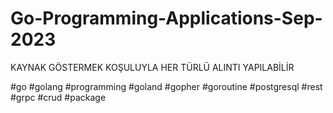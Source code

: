 # Go-Programming-Applications-Sep-2023
KAYNAK GÖSTERMEK KOŞULUYLA HER TÜRLÜ ALINTI YAPILABİLİR

#go
#golang
#programming
#goland
#gopher
#goroutine
#postgresql
#rest
#grpc
#crud
#package

